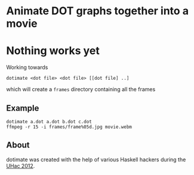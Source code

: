 Animate DOT graphs together into a movie
========================================

Nothing works yet
=================

Working towards

    dotimate <dot file> <dot file> [[dot file] ..]

which will create a `frames` directory containing all the frames

Example
-------

    dotimate a.dot a.dot b.dot c.dot
    ffmpeg -r 15 -i frames/frame%05d.jpg movie.webm
    
About
-----
dotimate was created with the help of various Haskell hackers during the [UHac 2012](http://www.haskell.org/haskellwiki/DHD_UHac#Utrecht_Hackathon).
